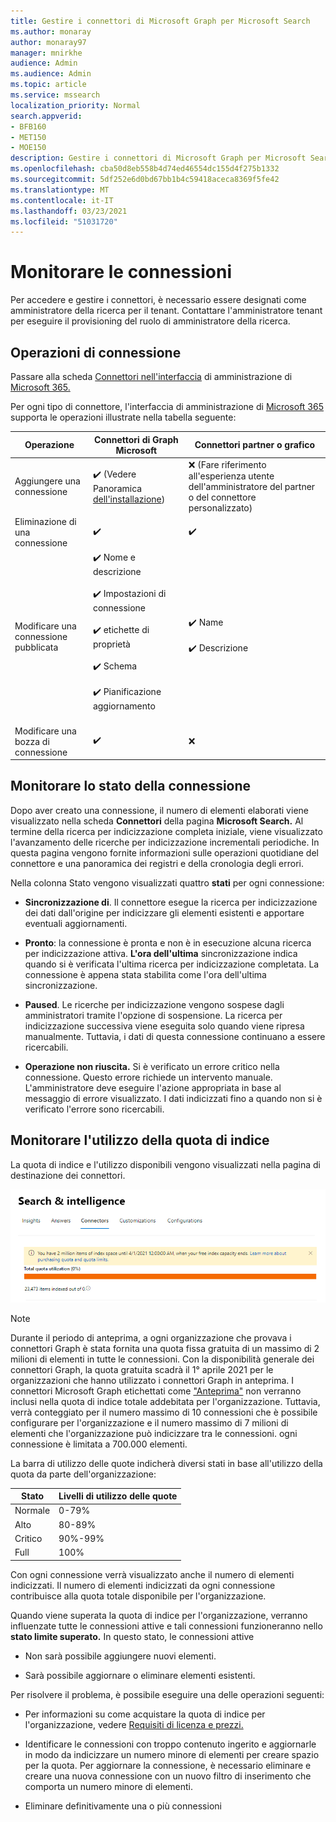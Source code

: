 ```yaml
---
title: Gestire i connettori di Microsoft Graph per Microsoft Search
ms.author: monaray
author: monaray97
manager: mnirkhe
audience: Admin
ms.audience: Admin
ms.topic: article
ms.service: mssearch
localization_priority: Normal
search.appverid:
- BFB160
- MET150
- MOE150
description: Gestire i connettori di Microsoft Graph per Microsoft Search.
ms.openlocfilehash: cba50d8eb558b4d74ed46554dc155d4f275b1332
ms.sourcegitcommit: 5df252e6d0bd67bb1b4c59418aceca8369f5fe42
ms.translationtype: MT
ms.contentlocale: it-IT
ms.lasthandoff: 03/23/2021
ms.locfileid: "51031720"
---
```

<!-- markdownlint-disable no-inline-html -->

# <a name="monitor-your-connections"></a>Monitorare le connessioni

Per accedere e gestire i connettori, è necessario essere designati come amministratore della ricerca per il tenant. Contattare l'amministratore tenant per eseguire il provisioning del ruolo di amministratore della ricerca.

## <a name="connection-operations"></a>Operazioni di connessione

Passare alla scheda [Connettori nell'interfaccia](https://admin.microsoft.com/Adminportal/Home#/MicrosoftSearch/Connectors) di amministrazione di [Microsoft 365.](https://admin.microsoft.com)

Per ogni tipo di connettore, l'interfaccia di amministrazione di [Microsoft 365](https://admin.microsoft.com) supporta le operazioni illustrate nella tabella seguente:

Operazione | Connettori di Graph Microsoft | Connettori partner o grafico
--- | --- | ---
Aggiungere una connessione | :heavy_check_mark: (Vedere Panoramica [dell'installazione](configure-connector.md)) | :x: (Fare riferimento all'esperienza utente dell'amministratore del partner o del connettore personalizzato)
Eliminazione di una connessione | :heavy_check_mark: | :heavy_check_mark:
Modificare una connessione pubblicata | :heavy_check_mark: Nome e descrizione<br></br> :heavy_check_mark: Impostazioni di connessione<br></br> :heavy_check_mark: etichette di proprietà<br></br> :heavy_check_mark: Schema<br></br> :heavy_check_mark: Pianificazione aggiornamento<br></br> | :heavy_check_mark: Name<br></br> :heavy_check_mark: Descrizione
Modificare una bozza di connessione | :heavy_check_mark: | :x:

## <a name="monitor-your-connection-state"></a>Monitorare lo stato della connessione

Dopo aver creato una connessione, il numero di elementi elaborati viene visualizzato nella scheda **Connettori** della pagina **Microsoft Search.** Al termine della ricerca per indicizzazione completa iniziale, viene visualizzato l'avanzamento delle ricerche per indicizzazione incrementali periodiche. In questa pagina vengono fornite informazioni sulle operazioni quotidiane del connettore e una panoramica dei registri e della cronologia degli errori.

Nella colonna Stato vengono visualizzati quattro **stati** per ogni connessione:

* **Sincronizzazione di**. Il connettore esegue la ricerca per indicizzazione dei dati dall'origine per indicizzare gli elementi esistenti e apportare eventuali aggiornamenti.

* **Pronto**: la connessione è pronta e non è in esecuzione alcuna ricerca per indicizzazione attiva. **L'ora dell'ultima** sincronizzazione indica quando si è verificata l'ultima ricerca per indicizzazione completata. La connessione è appena stata stabilita come l'ora dell'ultima sincronizzazione.

* **Paused**. Le ricerche per indicizzazione vengono sospese dagli amministratori tramite l'opzione di sospensione. La ricerca per indicizzazione successiva viene eseguita solo quando viene ripresa manualmente. Tuttavia, i dati di questa connessione continuano a essere ricercabili.

* **Operazione non riuscita.** Si è verificato un errore critico nella connessione. Questo errore richiede un intervento manuale. L'amministratore deve eseguire l'azione appropriata in base al messaggio di errore visualizzato. I dati indicizzati fino a quando non si è verificato l'errore sono ricercabili.

## <a name="monitor-your-index-quota-utilization"></a>Monitorare l'utilizzo della quota di indice

La quota di indice e l'utilizzo disponibili vengono visualizzati nella pagina di destinazione dei connettori.

![Barra di utilizzo quota indice](media/quota_utilization.png)
 
>[!NOTE]
>Durante il periodo di anteprima, a ogni organizzazione che provava i connettori Graph è stata fornita una quota fissa gratuita di un massimo di 2 milioni di elementi in tutte le connessioni. Con la disponibilità generale dei connettori Graph, la quota gratuita scadrà il 1° aprile 2021 per le organizzazioni che hanno utilizzato i connettori Graph in anteprima.
>I connettori Microsoft Graph etichettati come ["Anteprima"](./connectors-overview.md) non verranno inclusi nella quota di indice totale addebitata per l'organizzazione. Tuttavia, verrà conteggiato per il numero massimo di 10 connessioni che è possibile configurare per l'organizzazione e il numero massimo di 7 milioni di elementi che l'organizzazione può indicizzare tra le connessioni. ogni connessione è limitata a 700.000 elementi. 

La barra di utilizzo delle quote indicherà diversi stati in base all'utilizzo della quota da parte dell'organizzazione:

Stato | Livelli di utilizzo delle quote
--- | --- 
Normale | 0-79%
Alto | 80-89%
Critico | 90%-99%
Full | 100%

<!-- 
![Quota utilization levels](media/connectors-quota-utilization-levels.png)
-->

Con ogni connessione verrà visualizzato anche il numero di elementi indicizzati. Il numero di elementi indicizzati da ogni connessione contribuisce alla quota totale disponibile per l'organizzazione.

Quando viene superata la quota di indice per l'organizzazione, verranno influenzate tutte le connessioni attive e tali connessioni funzioneranno nello **stato limite superato.** In questo stato, le connessioni attive  

* Non sarà possibile aggiungere nuovi elementi.

* Sarà possibile aggiornare o eliminare elementi esistenti.

Per risolvere il problema, è possibile eseguire una delle operazioni seguenti:

* Per informazioni su come acquistare la quota di indice per l'organizzazione, vedere [Requisiti di licenza e prezzi.](licensing.md)

* Identificare le connessioni con troppo contenuto ingerito e aggiornarle in modo da indicizzare un numero minore di elementi per creare spazio per la quota. Per aggiornare la connessione, è necessario eliminare e creare una nuova connessione con un nuovo filtro di inserimento che comporta un numero minore di elementi.

* Eliminare definitivamente una o più connessioni